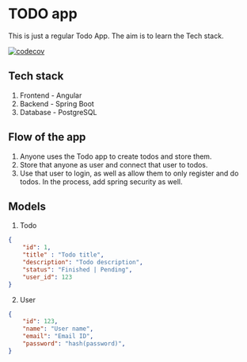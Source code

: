 # TODO app

This is just a regular Todo App. The aim is to learn the Tech stack.

[![codecov](https://codecov.io/gh/ShubhankarKG/TodoApp/branch/master/graph/badge.svg?token=G1F6YFCKZD)](https://codecov.io/gh/ShubhankarKG/TodoApp)

## Tech stack

1. Frontend - Angular
2. Backend - Spring Boot
3. Database - PostgreSQL

## Flow of the app

1. Anyone uses the Todo app to create todos and store them.
2. Store that anyone as user and connect that user to todos.
3. Use that user to login, as well as allow them to only register and do todos. In the process, add spring security as well.

## Models

1. Todo

```json
{
    "id": 1,
    "title" : "Todo title",
    "description": "Todo description",
    "status": "Finished | Pending",
    "user_id": 123
}
```

2. User

```json
{
    "id": 123,
    "name": "User name",
    "email": "Email ID",
    "password": "hash(password)",
}
```
